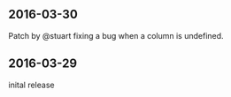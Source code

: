 ## 2016-03-30
Patch by @stuart fixing a bug when a column is undefined.

## 2016-03-29
inital release
